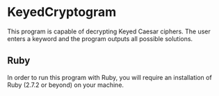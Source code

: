 ﻿# KeyedCryptogram
 
 This program is capable of decrypting Keyed Caesar ciphers. The user enters a keyword and the program outputs all possible solutions.

## Ruby

In order to run this program with Ruby, you will require an installation of Ruby (2.7.2 or beyond) on your machine.
